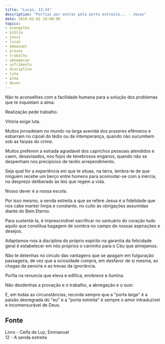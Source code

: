 ```yaml
---
title: "Lucas, 13:24"
description: "Porfiai por entrar pela porta estreita... - Jesus"
date: 2019-02-01 19:00:00
topics: 
- evangelho
- biblia
- jesus
- lucas
- emmanuel
- provas
- trabalho
- abnegacao
- sofrimento
- disciplina
- luta
- alma
- dever
---
```


Não te aconselhes com a facilidade humana para a solução dos problemas que te
inquietam a alma.

Realização pede trabalho.

Vitória exige luta.

Muitos jornadeiam no mundo na larga avenida dos prazeres efêmeros e esbarram no cipoal
do tédio ou da intemperança, quando não sucumbem sob as farpas do crime.

Muitos preferem a estrada agradável dos caprichos pessoais atendidos e caem,
desavisados, nos fojos de tenebrosos enganos, quando não se despenham nos precipícios
de tardio arrependimento.

Seja qual for a experiência em que te situas, na terra, lembra-te de que ninguém recebe um
berço entre homens para acomodar-se com a inércia, no desprezo deliberado às leis que
regem a vida.

Nosso dever é a nossa escola.

Por isso mesmo, a senda estreita a que se refere Jesus é a fidelidade que nos cabe manter
limpa e constante, no culto às obrigações assumidas diante do Bem Eterno.

Para sustentá-la, é imprescindível sacrificar no santuário do coração tudo aquilo que
constitua bagagem de sombra no campo de nossas aspirações e desejos.

Adaptamos-nos à disciplina do próprio espírito na garantia da felicidade geral é estabelecer
em nós próprios o caminho para o Céu que almejamos.

Não te detenhas no círculo das vantagens que se apagam em fulguração passageira, de
vez que a ociosidade compra, em desfavor de si mesma, as chagas da penúria e as trevas
da ignorância.

Porfia na renuncia que eleva e edifica, enobrece e ilumina.

Não desdenhas a provação e o trabalho, a abnegação e o suor.

E, em todas as circunstâncias, recorda sempre que a "porta larga" é a paixão desregrada
do "eu" e a "porta estreita" é sempre o amor intraduzível e incomensurável de Deus.


## Fonte
Livro - Ceifa de Luz, Emmanuel  
12 - A senda estreita

